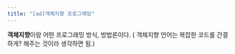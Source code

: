 ```yaml
---
title: "[ad]객체지향 프로그래밍"
---
```


**객체지향**이랑 어떤 프로그래밍 방식, 방법론이다. ( 객체지향 언어는 복잡한 코드를 간결하게? 해주는 것이라 생각하면 됨.)<br/>
